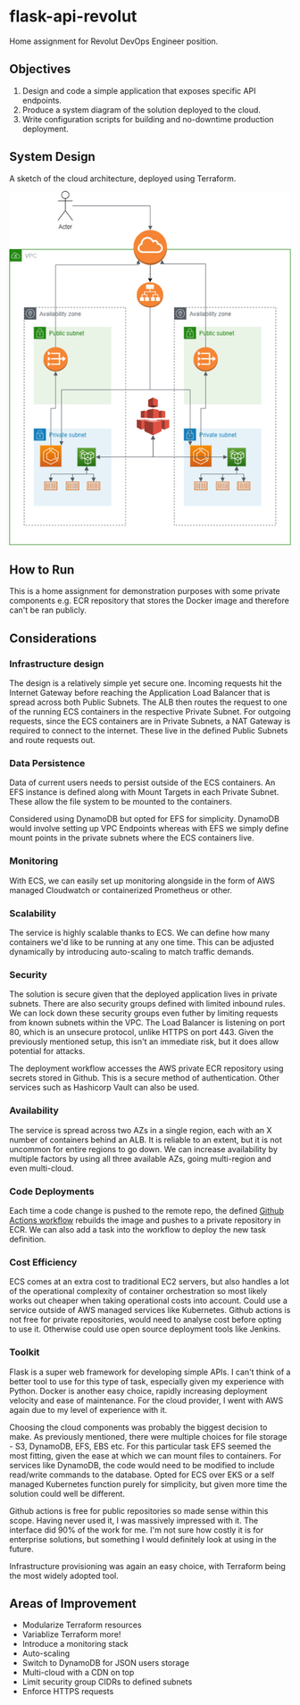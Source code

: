 # flask-api-revolut
Home assignment for Revolut DevOps Engineer position.

## Objectives
1. Design and code a simple application that exposes specific API endpoints.
2. Produce a system diagram of the solution deployed to the cloud.
3. Write configuration scripts for building and no-downtime production deployment.

#### 
## System Design
A sketch of the cloud architecture, deployed using Terraform.
  
![#f03c15](system-design-revolut.png)

## How to Run

This is a home assignment for demonstration purposes with some private components e.g. ECR repository that stores the Docker image and therefore can't be ran publicly. 

## Considerations

### Infrastructure design
The design is a relatively simple yet secure one. Incoming requests hit the Internet Gateway before reaching the Application Load Balancer that is spread across both Public Subnets. The ALB then routes the request to one of the running ECS containers in the respective Private Subnet. For outgoing requests, since the ECS containers are in Private Subnets, a NAT Gateway is required to connect to the internet. These live in the defined Public Subnets and route requests out. 

### Data Persistence
Data of current users needs to persist outside of the ECS containers. An EFS instance is defined along with Mount Targets in each Private Subnet. These allow the file system to be mounted to the containers. 

Considered using DynamoDB but opted for EFS for simplicity. DynamoDB would involve setting up VPC Endpoints whereas with EFS we simply define mount points in the private subnets where the ECS containers live. 

### Monitoring
With ECS, we can easily set up monitoring alongside in the form of AWS managed Cloudwatch or containerized Prometheus or other.

### Scalability
The service is highly scalable thanks to ECS. We can define how many containers we'd like to be running at any one time. This can be adjusted dynamically by introducing auto-scaling to match traffic demands.

### Security
The solution is secure given that the deployed application lives in private subnets. There are also security groups defined with limited inbound rules. We can lock down these security groups even futher by limiting requests from known subnets within the VPC. The Load Balancer is listening on port 80, which is an unsecure protocol, unlike HTTPS on port 443. Given the previously mentioned setup, this isn't an immediate risk, but it does allow potential for attacks. 

The deployment workflow accesses the AWS private ECR repository using secrets stored in Github. This is a secure method of authentication. Other services such as Hashicorp Vault can also be used.

### Availability
The service is spread across two AZs in a single region, each with an X number of containers behind an ALB. It is reliable to an extent, but it is not uncommon for entire regions to go down. We can increase availability by multiple factors by using all three available AZs, going multi-region and even multi-cloud.

### Code Deployments
Each time a code change is pushed to the remote repo, the defined [Github Actions workflow](https://github.com/harry-reid94/flask-api-revolut/blob/main/.github/workflows/flask-image.yml) rebuilds the image and pushes to a private repository in ECR. We can also add a task into the workflow to deploy the new task definition.

### Cost Efficiency
ECS comes at an extra cost to traditional EC2 servers, but also handles a lot of the operational complexity of container orchestration so most likely works out cheaper when taking operational costs into account. Could use a service outside of AWS managed services like Kubernetes. 
Github actions is not free for private repositories, would need to analyse cost before opting to use it. Otherwise could use open source deployment tools like Jenkins.

### Toolkit
Flask is a super web framework for developing simple APIs. I can't think of a better tool to use for this type of task, especially given my experience with Python. Docker is another easy choice, rapidly increasing deployment velocity and ease of maintenance. For the cloud provider, I went with AWS again due to my level of experience with it. 

Choosing the cloud components was probably the biggest decision to make. As previously mentioned, there were multiple choices for file storage - S3, DynamoDB, EFS, EBS etc. For this particular task EFS seemed the most fitting, given the ease at which we can mount files to containers. For services like DynamoDB, the code would need to be modified to include read/write commands to the database. Opted for ECS over EKS or a self managed Kubernetes function purely for simplicity, but given more time the solution could well be different.

Github actions is free for public repositories so made sense within this scope. Having never used it, I was massively impressed with it. The interface did 90% of the work for me. I'm not sure how costly it is for enterprise solutions, but something I would definitely look at using in the future.

Infrastructure provisioning was again an easy choice, with Terraform being the most widely adopted tool.

## Areas of Improvement
- Modularize Terraform resources
- Variablize Terraform more!
- Introduce a monitoring stack
- Auto-scaling
- Switch to DynamoDB for JSON users storage
- Multi-cloud with a CDN on top
- Limit security group CIDRs to defined subnets
- Enforce HTTPS requests

